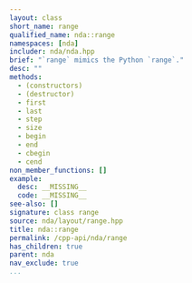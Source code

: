 ```yaml
---
layout: class
short_name: range
qualified_name: nda::range
namespaces: [nda]
includer: nda/nda.hpp
brief: "`range` mimics the Python `range`."
desc: ""
methods:
  - (constructors)
  - (destructor)
  - first
  - last
  - step
  - size
  - begin
  - end
  - cbegin
  - cend
non_member_functions: []
example:
  desc: __MISSING__
  code: __MISSING__
see-also: []
signature: class range
source: nda/layout/range.hpp
title: nda::range
permalink: /cpp-api/nda/range
has_children: true
parent: nda
nav_exclude: true
...
```


